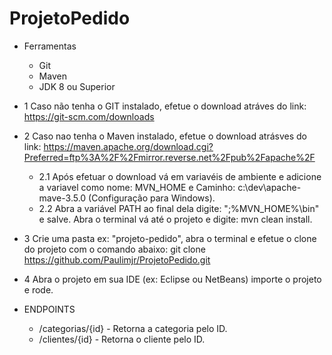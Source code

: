 # ProjetoPedido
- Ferramentas
  - Git
  - Maven
  - JDK 8 ou Superior
  
- 1 Caso não tenha o GIT instalado, efetue o download atráves do link: https://git-scm.com/downloads

- 2 Caso nao tenha o Maven instalado, efetue o download atrásves do link: https://maven.apache.org/download.cgi?Preferred=ftp%3A%2F%2Fmirror.reverse.net%2Fpub%2Fapache%2F
  - 2.1 Após efetuar o download vá em variavéis de ambiente e adicione a variavel como nome: MVN_HOME e Caminho: c:\dev\apache-mave-3.5.0 (Configuração para Windows).
  - 2.2 Abra a variável PATH ao final dela digite: ";%MVN_HOME%\bin" e salve. 
    Abra o terminal vá até o projeto e digite: mvn clean install.

- 3 Crie uma pasta ex: "projeto-pedido", abra o terminal e efetue o clone do projeto com o comando abaixo:
    git clone https://github.com/Paulimjr/ProjetoPedido.git
    
- 4 Abra o projeto em sua IDE (ex: Eclipse ou NetBeans) importe o projeto e rode.

- ENDPOINTS
   - /categorias/{id} - Retorna a categoria pelo ID.
   - /clientes/{id} - Retorna o cliente pelo ID.



